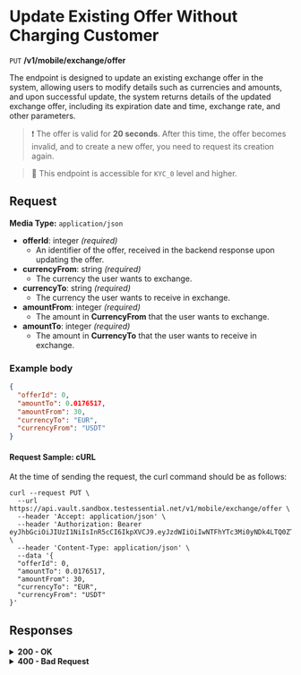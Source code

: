 # Update Existing Offer Without Charging Customer

`PUT` **/v1/mobile/exchange/offer**

The endpoint is designed to update an existing exchange offer in the system, allowing users to modify details such as currencies and amounts, and upon successful update, the system returns details of the updated exchange offer, including its expiration date and time, exchange rate, and other parameters.

> ❗️ The offer is valid for **20 seconds**. After this time, the offer becomes invalid, and to create a new offer, you need to request its creation again.

> 📘 This endpoint is accessible for `KYC_0` level and higher.

## Request

**Media Type:** `application/json`

- **offerId**: integer *(required)*
  - An identifier of the offer, received in the backend response upon updating the offer.
- **currencyFrom**: string *(required)*
  - The currency the user wants to exchange.
- **currencyTo**: string *(required)*
  - The currency the user wants to receive in exchange.
- **amountFrom**: integer *(required)*
  - The amount in **CurrencyFrom** that the user wants to exchange.
- **amountTo**: integer *(required)*
  - The amount in **CurrencyTo** that the user wants to receive in exchange.

### **Example body**
```json 
{
  "offerId": 0,
  "amountTo": 0.0176517,
  "amountFrom": 30,
  "currencyTo": "EUR",
  "currencyFrom": "USDT"
}
```

#### **Request Sample: cURL**

At the time of sending the request, the curl command should be as follows:

```curl cURL
curl --request PUT \
  --url https://api.vault.sandbox.testessential.net/v1/mobile/exchange/offer \
  --header 'Accept: application/json' \
  --header 'Authorization: Bearer eyJhbGciOiJIUzI1NiIsInR5cCI6IkpXVCJ9.eyJzdWIiOiIwNTFhYTc3Mi0yNDk4LTQ0ZTEtODdmYi0zYzNhZDdlMTY1ODgiLCJleHAiOjE3MTIxNTg1MzEsImlhdCI6MTcxMjA3MjEzMX0.KIdck2EPYJ0zyS0W7nA52ilI5t1XG4G4K9134_UTXQA' \
  --header 'Content-Type: application/json' \
  --data '{
  "offerId": 0,
  "amountTo": 0.0176517,
  "amountFrom": 30,
  "currencyTo": "EUR",
  "currencyFrom": "USDT"
}'
```

## Responses

<details>
<summary><strong>200 - OK</strong></summary>

**Media Type:** `application/json`
  
- **offerId**: integer
  - The identifier of the updated offer.
- **expirationDateTime**: string<date-time>
  - Specifies the date and time when the updated offer will expire. Matches the pattern: YYYY-MM-DDThh:mm:ss<TZDSuffix>.
- **exchangeRate**: integer
  - The exchange rate for the updated offer.
- **validSeconds**: integer
  - Indicates the duration for which the offer remains valid.
- **sourceCurrencyAmount**: object
  - Contains details about the amount of the source currency involved in the exchange.
  - *amount*: integer
    - The amount of the source currency involved in the exchange.
  - *currencyCode*: string
    - The currency code of the source currency.
- **targetCurrencyAmount**: object
  - Contains details about the amount and currency code of the target currency.
  - *amount*: integer
    - The amount of the target currency to be received in exchange.
  - *currencyCode*: string
    - The currency code of the target currency.


```json 
{
  "offerId": 9100,
  "expirationDateTime": "2024-04-02T17:17:52.855Z",
  "exchangeRate": 0.9114,
  "validSeconds": 20,
  "sourceCurrencyAmount": {
    "amount": 30,
    "currencyCode": "USDT"
  },
  "targetCurrencyAmount": {
    "amount": 27.342,
    "currencyCode": "EUR"
  }
}
```
</details>


<details>
<summary><strong>400 - Bad Request</strong></summary>

The response status code indicates that the requested page was not found on the server.
  
**Media type:** `application/json`
  
  

- **message:** string
  - Message displayed to the user.

- **field:** string
  - Specifies the field in the request that caused the error.

- **errorId:** integer
  - Identifier of the error.

- **systemId:** string
  - Identifier of the component.

- **originalMessage:** string
  - The original error message.

- **errorStackTrace:** string
  - The place where the error occurred in the code.

- **data:** object
  - Additional data related to the error, structured as key-value pairs.
    - **additionalProp1:** object
    - **additionalProp2:** object
    - **additionalProp3:** object

- **error:** string
  - Identifier of the error.

    
**Responses example**

```json
{
  "error": "COMMON",
  "errorId": 0,
  "message": "Sorry for inconvenience. We're fixing the issue. If you have urgent questions, contact support",
  "systemId": "core"
}
```

</details>
